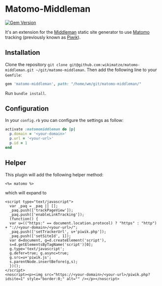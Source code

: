 # Matomo-Middleman
[![Gem Version](https://badge.fury.io/rb/matomo-middleman.svg)](https://badge.fury.io/rb/matomo-middleman)

It's an extension for the [Middleman](http://middlemanapp.com/) static site generator
to use [Matomo](https://matomo.org/) tracking (previously known as [Piwik](https://matomo.org/blog/2018/01/piwik-is-now-matomo/)).


## Installation

Clone the repository `git clone git@github.com:wikimatze/matomo-middleman.git ~/git/matomo-middleman`.
Then add the following line to your `Gemfile`:


```ruby
gem 'matomo-middleman', path: "/home/wm/git/matomo-middleman/"
```

Run `bundle install`.


## Configuration

In your `config.rb` you can configure the settings as follow:

```ruby
activate :matomomiddleman do |p|
  p.domain = '<your-domain>'
  p.url = '<your-url>'
  p.id = 1
end
```


## Helper

This plugin will add the following helper method:

```erb
<%= matomo %>
```


which will expand to


```erb
<script type="text/javascript">
  var _paq = _paq || [];
  _paq.push(['trackPageView']);
  _paq.push(['enableLinkTracking']);
  (function() {
  var u=(("https:" == document.location.protocol) ? "https" : "http") + "://<your-domain>/<your-url>/";
  _paq.push(['setTrackerUrl', u+'piwik.php']);
  _paq.push(['setSiteId', 1]);
  var d=document, g=d.createElement('script'),
  s=d.getElementsByTagName('script')[0];
  g.type='text/javascript';
  g.defer=true; g.async=true;
  g.src=u+'piwik.js';
  s.parentNode.insertBefore(g,s);
  })();
</script>
<noscript><p><img src="https://<your-domain>/<your-url>/piwik.php?idsite=1" style="border:0;" alt="" /></p></noscript>
```

